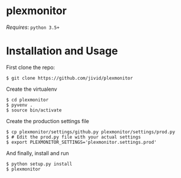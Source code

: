 # plexmonitor

*Requires*: `python 3.5+`

# Installation and Usage

First clone the repo:
```shell
$ git clone https://github.com/jivid/plexmonitor
```

Create the virtualenv
```shell
$ cd plexmonitor
$ pyvenv .
$ source bin/activate
```

Create the production settings file
```shell
$ cp plexmonitor/settings/github.py plexmonitor/settings/prod.py
$ # Edit the prod.py file with your actual settings
$ export PLEXMONITOR_SETTINGS='plexmonitor.settings.prod'
```

And finally, install and run
```shell
$ python setup.py install
$ plexmonitor
```
